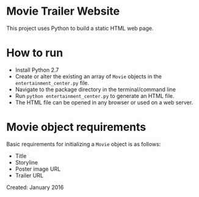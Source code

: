 # Movie Trailer Website

This project uses Python to build a static HTML web page.  

# How to run
* Install Python 2.7
* Create or alter the existing an array of `Movie` objects in the `entertainment_center.py` file.
* Navigate to the package directory in the terminal/command line
* Run `python entertainment_center.py` to generate an HTML file.
* The HTML file can be opened in any browser or used on a web server.

# Movie object requirements
Basic requirements for initializing a `Movie` object is as follows:
* Title
* Storyline
* Poster image URL
* Trailer URL

Created: January 2016
